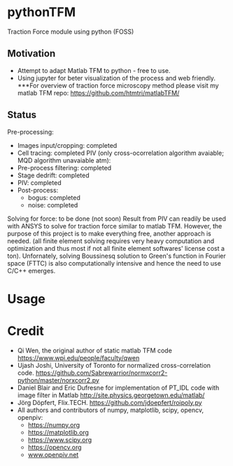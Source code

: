 # pythonTFM
Traction Force module using python (FOSS)

## Motivation
 - Attempt to adapt Matlab TFM to python - free to use.
 - Using jupyter for beter visualization of the process and web friendly.
***For overview of traction force microscopy method please visit my matlab TFM repo: https://github.com/htmtri/matlabTFM/

## Status
Pre-processing: 
 - Images input/cropping: completed
 - Cell tracing: completed
PIV (only cross-ocorrelation algorithm avaiable; MQD algorithm unavaiable atm):
 - Pre-process filtering: completed 
 - Stage dedrift: completed
 - PIV: completed
 - Post-process: 
    - bogus: completed
    - noise: completed
    
Solving for force: to be done (not soon)
Result from PIV can readily be used with ANSYS to solve for traction force similar to matlab TFM. However, the purpose of this project is to make everything free, another approach is needed. (all finite element solving requires very heavy computation and optimization and thus most if not all finite element softwares' license cost a ton). Unfornately, solving Boussinesq solution to Green's function in Fourier space (FTTC) is also computationally intensive and hence the need to use C/C++ emerges. 

# Usage


# Credit
 - Qi Wen, the original author of static matlab TFM code https://www.wpi.edu/people/faculty/qwen
 - Ujash Joshi, University of Toronto for normalized cross-correlation code. https://github.com/Sabrewarrior/normxcorr2-python/master/norxcorr2.py  
 - Daniel Blair and Eric Dufresne for implementation of PT_IDL code with image filter in Matlab http://site.physics.georgetown.edu/matlab/
 - Jörg Döpfert, Flix.TECH. https://github.com/jdoepfert/roipoly.py
 - All authors and contributors of numpy, matplotlib, scipy, opencv, openpiv:
   - https://numpy.org
   - https://matplotlib.org
   - https://www.scipy.org
   - https://opencv.org
   - www.openpiv.net
